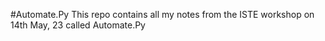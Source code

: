 #Automate.Py
This repo contains all my notes from the ISTE workshop on 14th May, 23 called Automate.Py
